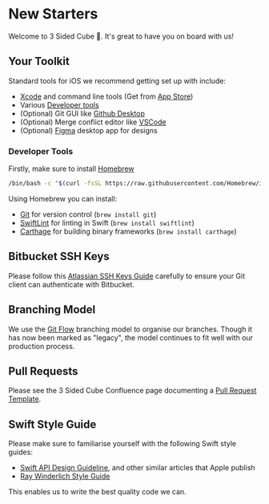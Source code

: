 # New Starters
Welcome to 3 Sided Cube 👋. It's great to have you on board with us!

## Your Toolkit
Standard tools for iOS we recommend getting set up with include:

* [Xcode](https://developer.apple.com/xcode/) and command line tools (Get from [App Store](https://apps.apple.com/gb/app/xcode/id497799835))
* Various [Developer tools](#developer-tools)
* (Optional) Git GUI like [Github Desktop](https://desktop.github.com/)
* (Optional) Merge conflict editor like [VSCode](https://code.visualstudio.com/)
* (Optional) [Figma](https://www.figma.com/downloads/) desktop app for designs

### Developer Tools

Firstly, make sure to install [Homebrew](https://brew.sh/)
```bash
/bin/bash -c "$(curl -fsSL https://raw.githubusercontent.com/Homebrew/install/HEAD/install.sh)"
```

Using Homebrew you can install:

* [Git](https://git-scm.com/) for version control (`brew install git`)
* [SwiftLint](https://github.com/realm/SwiftLint) for linting in Swift (`brew install swiftlint`)
* [Carthage](https://github.com/Carthage/Carthage) for building binary frameworks (`brew install carthage`)

## Bitbucket SSH Keys
Please follow this [Atlassian SSH Keys Guide](https://support.atlassian.com/bitbucket-cloud/docs/set-up-an-ssh-key/) carefully to ensure your Git client can authenticate with Bitbucket.

## Branching Model
We use the [Git Flow](https://www.atlassian.com/git/tutorials/comparing-workflows/gitflow-workflow) branching model to organise our branches.
Though it has now been marked as "legacy", the model continues to fit well with our production process.

## Pull Requests
Please see the 3 Sided Cube Confluence page documenting a [Pull Request Template](https://3sidedcube.atlassian.net/l/cp/znE3vJNA).

## Swift Style Guide
Please make sure to familiarise yourself with the following Swift style guides:

* [Swift API Design Guideline](https://www.swift.org/documentation/api-design-guidelines/), and other similar articles that Apple publish
* [Ray Winderlich Style Guide](https://github.com/kodecocodes/swift-style-guide)

This enables us to write the best quality code we can.
